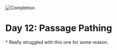 
![Completion](https://img.shields.io/badge/Completed-Parts%201%20%26%202-green.svg)
<h1>Day 12: Passage Pathing</h1>
* Really struggled with this one for some reason.
